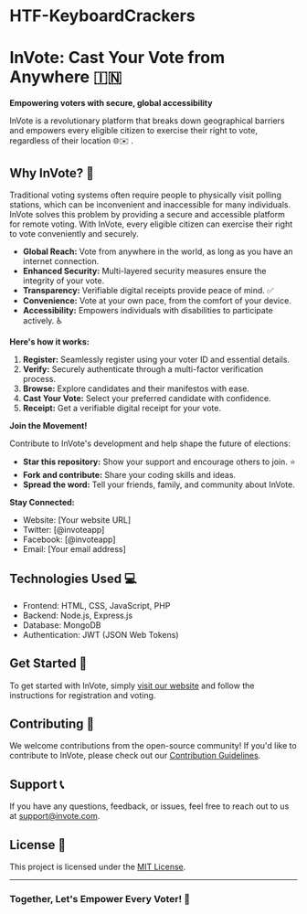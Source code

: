 # HTF-KeyboardCrackers
# InVote: Cast Your Vote from Anywhere 🇮🇳

**Empowering voters with secure, global accessibility**

InVote is a revolutionary platform that breaks down geographical barriers and empowers every eligible citizen to exercise their right to vote, regardless of their location 🌐✉️ .

## Why InVote? 🤔

Traditional voting systems often require people to physically visit polling stations, which can be inconvenient and inaccessible for many individuals. InVote solves this problem by providing a secure and accessible platform for remote voting. With InVote, every eligible citizen can exercise their right to vote conveniently and securely.

- **Global Reach:** Vote from anywhere in the world, as long as you have an internet connection. 
- **Enhanced Security:** Multi-layered security measures ensure the integrity of your vote. 
- **Transparency:** Verifiable digital receipts provide peace of mind. ✅
- **Convenience:** Vote at your own pace, from the comfort of your device. ️
- **Accessibility:** Empowers individuals with disabilities to participate actively. ♿


**Here's how it works:**

1. **Register:** Seamlessly register using your voter ID and essential details.
2. **Verify:** Securely authenticate through a multi-factor verification process.
3. **Browse:** Explore candidates and their manifestos with ease.
4. **Cast Your Vote:** Select your preferred candidate with confidence.
5. **Receipt:** Get a verifiable digital receipt for your vote.


**Join the Movement!**

Contribute to InVote's development and help shape the future of elections:

- **Star this repository:** Show your support and encourage others to join. ⭐
- **Fork and contribute:** Share your coding skills and ideas. 
- **Spread the word:** Tell your friends, family, and community about InVote. 

**Stay Connected:**

- Website: [Your website URL]
- Twitter: [@invoteapp]
- Facebook: [@invoteapp]
- Email: [Your email address]

## Technologies Used 💻

- Frontend: HTML, CSS, JavaScript, PHP
- Backend: Node.js, Express.js
- Database: MongoDB
- Authentication: JWT (JSON Web Tokens)

## Get Started 🚀

To get started with InVote, simply [visit our website](link_to_website) and follow the instructions for registration and voting.

## Contributing 🤝

We welcome contributions from the open-source community! If you'd like to contribute to InVote, please check out our [Contribution Guidelines](link_to_contribution_guidelines).

## Support 📞

If you have any questions, feedback, or issues, feel free to reach out to us at [support@invote.com](mailto:support@invote.com).

## License 📄

This project is licensed under the [MIT License](link_to_license).

---

### Together, Let's Empower Every Voter! 🌟

